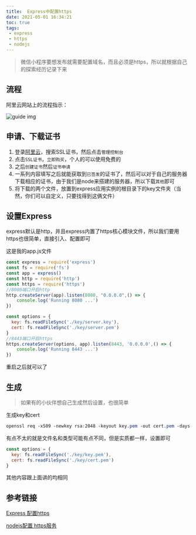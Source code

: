 ```yaml
---
title:  Express中配置https
date: 2021-05-01 16:34:21
toc: true
tags:
 - express
 - https
 - nodejs
---
```


> 微信小程序要想发布就需要配置域名，而且必须是https，所以就根据自己的探索经历记录下来



<!-- more -->

## 流程

阿里云网站上的流程指示：

![guide img](https://img.alicdn.com/tfs/TB1Fe9fxQP2gK0jSZPxXXacQpXa-1006-109.svg) 

## 申请、下载证书

1. 登录[阿里云](https://www.aliyun.com/)，搜索SSL证书，然后点击`管理控制台`
2. 点击`SSL证书`，`立即购买`，个人的可以使用免费的
3. 之后`创建证书`然后`证书申请`
4. 一系列内容填写之后就能获取到`已签发`的证书了，然后可以对于自己的服务器下载相应的证书，由于我们是node来搭建的服务器，所以下载`其他`即可
5. 将下载的两个文件，放置到express应用实例的根目录下的key文件夹（当然，你们可以自定义，只要找得到这俩文件）

## 设置Express

express默认是http，并且express内置了https核心模块文件，所以我们要用https也很简单，直接引入、配置即可

这是我的app.js文件

```js
const express = require('express')
const fs = require('fs')
const app = express()
const http = require('http')
const https = require('https')
//8080端口开启http
http.createServer(app).listen(8080, "0.0.0.0",() => {
	console.log('Running 8080 ...')
})

const options = {
  key: fs.readFileSync('./key/server.key'),
  cert: fs.readFileSync('./key/server.pem')
}
//8443端口开启https
https.createServer(options, app).listen(8443, '0.0.0.0',() => {
	console.log('Running 8443 ...')
})
```

重启之后就可以了



## 生成

> 如果有的小伙伴想自己生成然后设置，也很简单

生成key和cert

```css
openssl req -x509 -newkey rsa:2048 -keyout key.pem -out cert.pem -days 365
```

有点不太的就是文件名和类型可能有点不同，但是实质都一样，设置即可

```jsx
const options = {
  key: fs.readFileSync('./key/key.pem'),
  cert: fs.readFileSync('./key/cert.pem')
}
```

其他内容跟上面讲的均相同

## 参考链接

[Express 配置https](https://www.jianshu.com/p/18b74c0df20c)

[nodejs配置 https服务](https://www.cnblogs.com/500m/p/11805384.html)